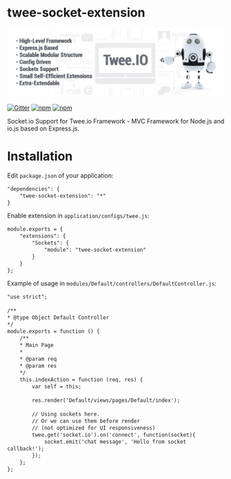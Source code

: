# twee-socket-extension

![Twee.io Logo](https://raw.githubusercontent.com/tweeio/twee-framework/master/assets/68747470733a2f2f73332e65752d63656e7472616c2d312e616d617a6f6e6177732e636f6d2f6d657368696e2f7075626c69632f747765652e696f2e706e67.png)

[![Gitter](https://badges.gitter.im/Join%20Chat.svg)](https://gitter.im/tweeio/twee-framework?utm_source=badge&utm_medium=badge&utm_campaign=pr-badge)
[![npm](https://img.shields.io/npm/dm/localeval.svg)](https://github.com/tweeio/twee-framework)
[![npm](https://img.shields.io/npm/l/express.svg)](https://github.com/tweeio/twee-framework)

Socket.io Support for Twee.io Framework - MVC Framework for Node.js and io.js based on Express.js.


Installation
====


Edit `package.json` of your application:

```
"dependencies": {
    "twee-socket-extension": "*"
}
```

Enable extension in `application/configs/twee.js`:

```
module.exports = {
    "extensions": {
        "Sockets": {
            "module": "twee-socket-extension"
        }
    }
};
```

Example of usage in `modules/Default/controllers/DefaultController.js`:

```
"use strict";

/**
* @type Object Default Controller
*/
module.exports = function () {
    /**
    * Main Page
    *
    * @param req
    * @param res
    */
    this.indexAction = function (req, res) {
        var self = this;

        res.render('Default/views/pages/Default/index');

        // Using sockets here.
        // Or we can use them before render
        // (not optimized for UI responsiveness)
        twee.get('socket.io').on('connect', function(socket){
            socket.emit('chat message', 'Hello from socket callback!');
        });
    };
};
```
